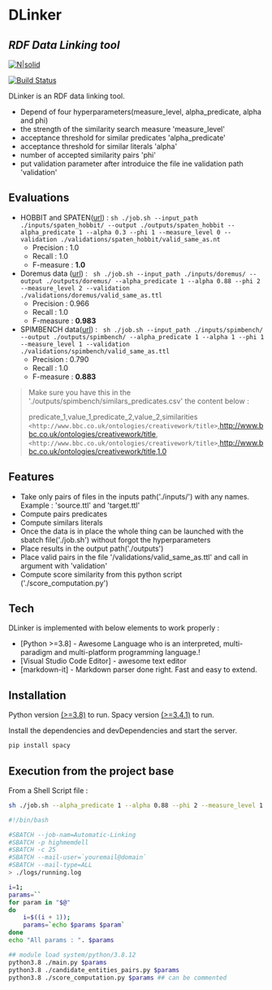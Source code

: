 # DLinker
## _RDF Data Linking tool_

[![N|solid](https://cldup.com/dTxpPi9lDf.thumb.png)](https://nodesource.com/products/nsolid)

[![Build Status](https://travis-ci.org/joemccann/dillinger.svg?branch=master)](https://travis-ci.org/joemccann/dillinger)

DLinker is an RDF data linking tool.
- Depend of four hyperparameters(measure_level, alpha_predicate, alpha  and phi)
- the strength of the similarity search measure 'measure_level'
- acceptance threshold for similar predicates 'alpha_predicate'
- acceptance threshold for similar literals 'alpha'
- number of accepted similarity pairs 'phi'
- put validation parameter after introduice the file ine validation path 'validation'

## Evaluations 
- HOBBIT and SPATEN([url](https://users.ics.forth.gr/~jsaveta/.index.php?dir=OAEI_HOBBIT_LinkDiscovery/Spatial/Spaten_LinesTOLines/CONTAINS/)) :
   ``` sh ./job.sh --input_path ./inputs/spaten_hobbit/ --output ./outputs/spaten_hobbit --alpha_predicate 1 --alpha 0.3 --phi 1 --measure_level 0 --validation ./validations/spaten_hobbit/valid_same_as.nt ```
   * Precision : 1.0
   * Recall : 1.0
   * F-measure : <b>1.0</b>
- Doremus data ([url](https://github.com/DOREMUS-ANR/doremus-playground/tree/master/DHT)) : 
    ``` sh ./job.sh --input_path ./inputs/doremus/ --output ./outputs/doremus/ --alpha_predicate 1 --alpha 0.88 --phi 2 --measure_level 2 --validation ./validations/doremus/valid_same_as.ttl  ```
    * Precision : 0.966
    * Recall : 1.0
    * F-measure : <b>0.983</b>
- SPIMBENCH data([url](http://users.ics.forth.gr/~jsaveta/.index.php?dir=OAEI_IM_SPIMBENCH)) : 
   ``` sh ./job.sh --input_path ./inputs/spimbench/ --output ./outputs/spimbench/ --alpha_predicate 1 --alpha 1 --phi 1 --measure_level 1 --validation ./validations/spimbench/valid_same_as.ttl  ```
    * Precision : 0.790
    * Recall : 1.0
    * F-measure : <b>0.883</b>
> Make sure you have this in the './outputs/spimbench/similars_predicates.csv' the content below :
>
> predicate_1,value_1,predicate_2,value_2,similarities <br/>
> `<http://www.bbc.co.uk/ontologies/creativework/title>`,http://www.bbc.co.uk/ontologies/creativework/title,                                               `<http://www.bbc.co.uk/ontologies/creativework/title>`,http://www.bbc.co.uk/ontologies/creativework/title,1.0
>  

## Features

- Take only pairs of files in the inputs path('./inputs/') with any names. Example : 'source.ttl' and 'target.ttl'
- Compute pairs predicates
- Compute similars literals
- Once the data is in place the whole thing can be launched with the sbatch file('./job.sh') without forgot the hyperparameters
- Place results in the output path('./outputs')
- Place valid pairs in the file '/validations/valid_same_as.ttl' and call in argument with 'validation'
- Compute score similarity from this python script ('./score_computation.py')


## Tech

DLinker is implemented with below elements to work properly :

- [Python >=3.8] - Awesome Language who is an interpreted, multi-paradigm and multi-platform programming language.!
- [Visual Studio Code Editor] - awesome text editor
- [markdown-it] - Markdown parser done right. Fast and easy to extend.

## Installation

Python version [(>=3.8)](https://www.python.org/) to run.
Spacy version [(>=3.4.1)](https://pypi.org/project/spacy/) to run.

Install the dependencies and devDependencies and start the server.

```sh
pip install spacy
```

## Execution from the project base

From a Shell Script file :

```sh
sh ./job.sh --alpha_predicate 1 --alpha 0.88 --phi 2 --measure_level 1 --shared_frequency 3 
```

```sh
#!/bin/bash

#SBATCH --job-nam=Automatic-Linking
#SBATCH -p highmemdell
#SBATCH -c 25 
#SBATCH --mail-user=`youremail@domain`
#SBATCH --mail-type=ALL 
> ./logs/running.log

i=1;
params=``
for param in "$@" 
do
    i=$((i + 1));
    params=`echo $params $param`
done
echo "All params : ". $params

## module load system/python/3.8.12
python3.8 ./main.py $params
python3.8 ./candidate_entities_pairs.py $params
python3.8 ./score_computation.py $params ## can be commented
```
